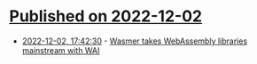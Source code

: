 # [Published on 2022-12-02](index.md)

* [2022-12-02, 17:42:30](https://news.ycombinator.com/item?id=33833826) - [Wasmer takes WebAssembly libraries mainstream with WAI](https://wasmer.io/posts/wasmer-takes-webassembly-libraries-manistream-with-wai)

